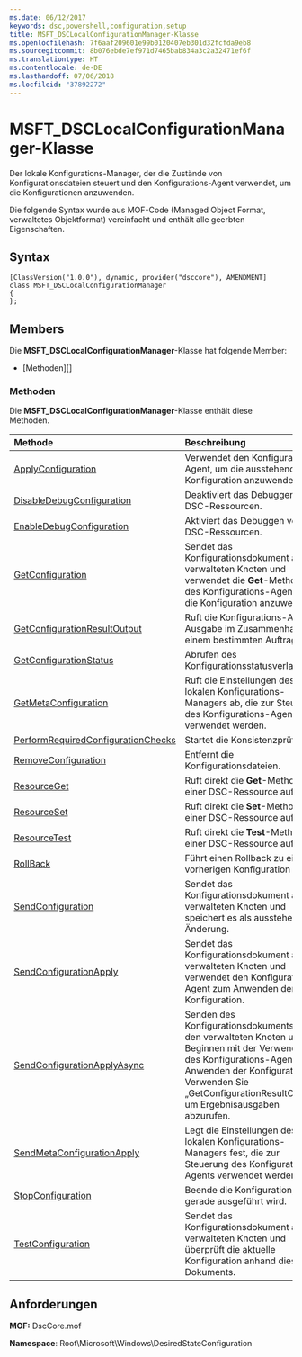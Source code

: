 ```yaml
---
ms.date: 06/12/2017
keywords: dsc,powershell,configuration,setup
title: MSFT_DSCLocalConfigurationManager-Klasse
ms.openlocfilehash: 7f6aaf209601e99b0120407eb301d32fcfda9eb8
ms.sourcegitcommit: 8b076ebde7ef971d7465bab834a3c2a32471ef6f
ms.translationtype: HT
ms.contentlocale: de-DE
ms.lasthandoff: 07/06/2018
ms.locfileid: "37892272"
---
```

# <a name="msftdsclocalconfigurationmanager-class"></a>MSFT_DSCLocalConfigurationManager-Klasse

Der lokale Konfigurations-Manager, der die Zustände von Konfigurationsdateien steuert und den Konfigurations-Agent verwendet, um die Konfigurationen anzuwenden.

Die folgende Syntax wurde aus MOF-Code (Managed Object Format, verwaltetes Objektformat) vereinfacht und enthält alle geerbten Eigenschaften.

## <a name="syntax"></a>Syntax

```
[ClassVersion("1.0.0"), dynamic, provider("dsccore"), AMENDMENT]
class MSFT_DSCLocalConfigurationManager
{
};
```

## <a name="members"></a>Members

Die **MSFT_DSCLocalConfigurationManager**-Klasse hat folgende Member:

- [Methoden][]

### <a name="methods"></a>Methoden

Die **MSFT_DSCLocalConfigurationManager**-Klasse enthält diese Methoden.

|Methode |Beschreibung |
|:--- |:---|
| [ApplyConfiguration](msft-dsclocalconfigurationmanager-applyconfiguration.md)| Verwendet den Konfigurations-Agent, um die ausstehende Konfiguration anzuwenden.|
| [DisableDebugConfiguration](msft-dsclocalconfigurationmanager-disabledebugconfiguration.md)| Deaktiviert das Debuggen von DSC-Ressourcen.|
| [EnableDebugConfiguration](msft-dsclocalconfigurationmanager-enabledebugconfiguration.md)| Aktiviert das Debuggen von DSC-Ressourcen.|
| [GetConfiguration](msft-dsclocalconfigurationmanager-getconfiguration.md)| Sendet das Konfigurationsdokument an den verwalteten Knoten und verwendet die **Get**-Methode des Konfigurations-Agents, um die Konfiguration anzuwenden.|
| [GetConfigurationResultOutput](msft-dsclocalconfigurationmanager-getconfigurationresultoutput.md)| Ruft die Konfigurations-Agent-Ausgabe im Zusammenhang mit einem bestimmten Auftrag ab.|
| [GetConfigurationStatus](msft-dsclocalconfigurationmanager-getconfigurationstatus.md)| Abrufen des Konfigurationsstatusverlaufs.|
| [GetMetaConfiguration](msft-dsclocalconfigurationmanager-getmetaconfiguration.md)| Ruft die Einstellungen des lokalen Konfigurations-Managers ab, die zur Steuerung des Konfigurations-Agents verwendet werden.|
| [PerformRequiredConfigurationChecks](msft-dsclocalconfigurationmanager-performrequiredconfigurationchecks.md)| Startet die Konsistenzprüfung.|
| [RemoveConfiguration](msft-dsclocalconfigurationmanager-removeconfiguration.md)| Entfernt die Konfigurationsdateien.|
| [ResourceGet](msft-dsclocalconfigurationmanager-resourceget.md)| Ruft direkt die **Get**-Methode einer DSC-Ressource auf.|
| [ResourceSet](msft-dsclocalconfigurationmanager-resourceset.md)| Ruft direkt die **Set**-Methode einer DSC-Ressource auf.|
| [ResourceTest](msft-dsclocalconfigurationmanager-resourcetest.md)| Ruft direkt die **Test**-Methode einer DSC-Ressource auf.|
| [RollBack](msft-dsclocalconfigurationmanager-rollback.md)| Führt einen Rollback zu einer vorherigen Konfiguration aus.|
| [SendConfiguration](msft-dsclocalconfigurationmanager-sendconfiguration.md)| Sendet das Konfigurationsdokument an den verwalteten Knoten und speichert es als ausstehende Änderung.|
| [SendConfigurationApply](msft-dsclocalconfigurationmanager-sendconfigurationapply.md)| Sendet das Konfigurationsdokument an den verwalteten Knoten und verwendet den Konfigurations-Agent zum Anwenden der Konfiguration.|
| [SendConfigurationApplyAsync](msft-dsclocalconfigurationmanager-sendconfigurationapplyasync.md)| Senden des Konfigurationsdokuments an den verwalteten Knoten und Beginnen mit der Verwendung des Konfigurations-Agents zum Anwenden der Konfiguration. Verwenden Sie „GetConfigurationResultOutput“, um Ergebnisausgaben abzurufen.|
| [SendMetaConfigurationApply](msft-dsclocalconfigurationmanager-sendmetaconfigurationapply.md)| Legt die Einstellungen des lokalen Konfigurations-Managers fest, die zur Steuerung des Konfigurations-Agents verwendet werden.|
| [StopConfiguration](msft-dsclocalconfigurationmanager-stopconfiguration.md)| Beende die Konfiguration, die gerade ausgeführt wird.|
| [TestConfiguration](msft-dsclocalconfigurationmanager-testconfiguration.md)| Sendet das Konfigurationsdokument an den verwalteten Knoten und überprüft die aktuelle Konfiguration anhand dieses Dokuments.|

## <a name="requirements"></a>Anforderungen

**MOF:** DscCore.mof

**Namespace**: Root\Microsoft\Windows\DesiredStateConfiguration